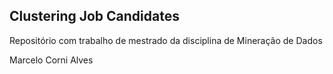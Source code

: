 ## Clustering Job Candidates
Repositório com trabalho de mestrado da disciplina de Mineração de Dados

Marcelo Corni Alves